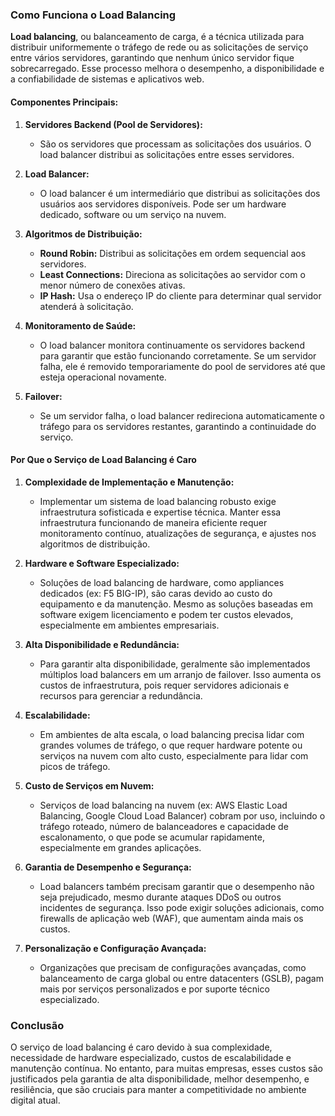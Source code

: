 ### Como Funciona o Load Balancing

**Load balancing**, ou balanceamento de carga, é a técnica utilizada para distribuir uniformemente o tráfego de rede ou as solicitações de serviço entre vários servidores, garantindo que nenhum único servidor fique sobrecarregado. Esse processo melhora o desempenho, a disponibilidade e a confiabilidade de sistemas e aplicativos web.

#### Componentes Principais:

1. **Servidores Backend (Pool de Servidores):** 
   - São os servidores que processam as solicitações dos usuários. O load balancer distribui as solicitações entre esses servidores.
   
2. **Load Balancer:**
   - O load balancer é um intermediário que distribui as solicitações dos usuários aos servidores disponíveis. Pode ser um hardware dedicado, software ou um serviço na nuvem.
   
3. **Algoritmos de Distribuição:**
   - **Round Robin:** Distribui as solicitações em ordem sequencial aos servidores.
   - **Least Connections:** Direciona as solicitações ao servidor com o menor número de conexões ativas.
   - **IP Hash:** Usa o endereço IP do cliente para determinar qual servidor atenderá à solicitação.

4. **Monitoramento de Saúde:**
   - O load balancer monitora continuamente os servidores backend para garantir que estão funcionando corretamente. Se um servidor falha, ele é removido temporariamente do pool de servidores até que esteja operacional novamente.

5. **Failover:**
   - Se um servidor falha, o load balancer redireciona automaticamente o tráfego para os servidores restantes, garantindo a continuidade do serviço.

#### Por Que o Serviço de Load Balancing é Caro

1. **Complexidade de Implementação e Manutenção:**
   - Implementar um sistema de load balancing robusto exige infraestrutura sofisticada e expertise técnica. Manter essa infraestrutura funcionando de maneira eficiente requer monitoramento contínuo, atualizações de segurança, e ajustes nos algoritmos de distribuição.

2. **Hardware e Software Especializado:**
   - Soluções de load balancing de hardware, como appliances dedicados (ex: F5 BIG-IP), são caras devido ao custo do equipamento e da manutenção. Mesmo as soluções baseadas em software exigem licenciamento e podem ter custos elevados, especialmente em ambientes empresariais.

3. **Alta Disponibilidade e Redundância:**
   - Para garantir alta disponibilidade, geralmente são implementados múltiplos load balancers em um arranjo de failover. Isso aumenta os custos de infraestrutura, pois requer servidores adicionais e recursos para gerenciar a redundância.

4. **Escalabilidade:**
   - Em ambientes de alta escala, o load balancing precisa lidar com grandes volumes de tráfego, o que requer hardware potente ou serviços na nuvem com alto custo, especialmente para lidar com picos de tráfego.

5. **Custo de Serviços em Nuvem:**
   - Serviços de load balancing na nuvem (ex: AWS Elastic Load Balancing, Google Cloud Load Balancer) cobram por uso, incluindo o tráfego roteado, número de balanceadores e capacidade de escalonamento, o que pode se acumular rapidamente, especialmente em grandes aplicações.

6. **Garantia de Desempenho e Segurança:**
   - Load balancers também precisam garantir que o desempenho não seja prejudicado, mesmo durante ataques DDoS ou outros incidentes de segurança. Isso pode exigir soluções adicionais, como firewalls de aplicação web (WAF), que aumentam ainda mais os custos.

7. **Personalização e Configuração Avançada:**
   - Organizações que precisam de configurações avançadas, como balanceamento de carga global ou entre datacenters (GSLB), pagam mais por serviços personalizados e por suporte técnico especializado.

### Conclusão

O serviço de load balancing é caro devido à sua complexidade, necessidade de hardware especializado, custos de escalabilidade e manutenção contínua. No entanto, para muitas empresas, esses custos são justificados pela garantia de alta disponibilidade, melhor desempenho, e resiliência, que são cruciais para manter a competitividade no ambiente digital atual.